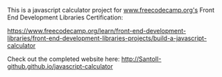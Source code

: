 This is a javascript calculator project for www.freecodecamp.org's Front End Development Libraries Certification:

https://www.freecodecamp.org/learn/front-end-development-libraries/front-end-development-libraries-projects/build-a-javascript-calculator

Check out the completed website here: http://SantoII-github.github.io/javascript-calculator
